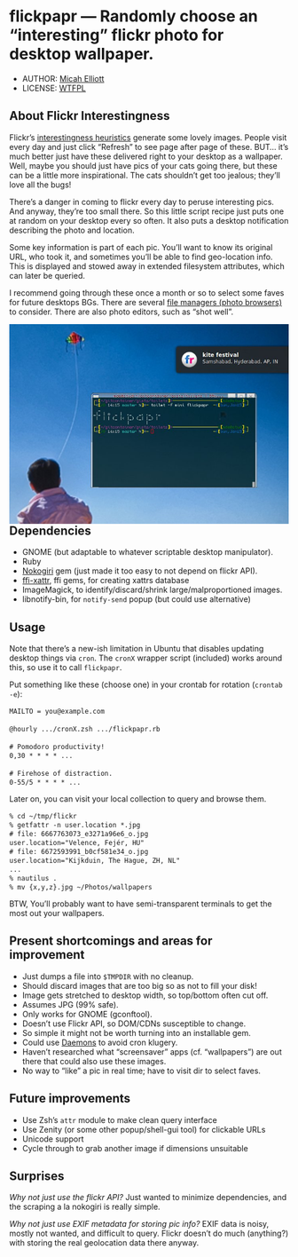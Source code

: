 # flickpapr — Randomly choose an “interesting” flickr photo for desktop wallpaper.

* AUTHOR:  [Micah Elliott](http://MicahElliott.com)
* LICENSE: [WTFPL](http://sam.zoy.org/wtfpl/)

## About Flickr Interestingness

Flickr’s [interestingness heuristics](http://www.flickr.com/explore/interesting/)
generate some lovely images. People visit every day and just click “Refresh”
to see page after page of these. BUT… it’s much better just have these
delivered right to your desktop as a wallpaper. Well, maybe you should just
have pics of your cats going there, but these can be a little more
inspirational. The cats shouldn’t get too jealous; they’ll love all the bugs!

There’s a danger in coming to flickr every day to peruse interesting pics. And
anyway, they’re too small there. So this little script recipe just puts one at
random on your desktop every so often. It also puts a desktop notification
describing the photo and location.

Some key information is part of each pic. You’ll want to know its original
URL, who took it, and sometimes you’ll be able to find geo-location info. This
is displayed and stowed away in extended filesystem attributes, which can
later be queried.

I recommend going through these once a month or so to select some faves for
future desktops BGs. There are several
[file managers (photo browsers)](http://www.tuxarena.com/2011/06/20-file-managers-for-ubuntu/)
to consider. There are also photo editors, such as “shot well”.

<img src="https://github.com/MicahElliott/flickpapr/raw/master/screenshots/flickpapr.jpg" alt="Flickpapr Screenshot" title="Flickpapr Screenshot" align="right" />

## Dependencies

* GNOME (but adaptable to whatever scriptable desktop manipulator).
* Ruby
* [Nokogiri](http://nokogiri.org/) gem (just made it too easy to not depend on
  flickr API).
* [ffi-xattr](https://github.com/jarib/ffi-xattr), ffi gems, for creating
  xattrs database
* ImageMagick, to identify/discard/shrink large/malproportioned images.
* libnotify-bin, for `notify-send` popup (but could use alternative)

## Usage

Note that there’s a new-ish limitation in Ubuntu that disables updating
desktop things via `cron`. The `cronX` wrapper script (included) works around
this, so use it to call `flickpapr`.

Put something like these (choose one) in your crontab for rotation (`crontab
-e`):

    MAILTO = you@example.com

    @hourly .../cronX.zsh .../flickpapr.rb

    # Pomodoro productivity!
    0,30 * * * * ...

    # Firehose of distraction.
    0-55/5 * * * * ...

Later on, you can visit your local collection to query and browse them.

    % cd ~/tmp/flickr
    % getfattr -n user.location *.jpg
    # file: 6667763073_e3271a96e6_o.jpg
    user.location="Velence, Fejér, HU"
    # file: 6672593991_b0cf581e34_o.jpg
    user.location="Kijkduin, The Hague, ZH, NL"
    ...
    % nautilus .
    % mv {x,y,z}.jpg ~/Photos/wallpapers

BTW, You’ll probably want to have semi-transparent terminals to get the most out
your wallpapers.

## Present shortcomings and areas for improvement

* Just dumps a file into `$TMPDIR` with no cleanup.
* Should discard images that are too big so as not to fill your disk!
* Image gets stretched to desktop width, so top/bottom often cut off.
* Assumes JPG (99% safe).
* Only works for GNOME (gconftool).
* Doesn’t use Flickr API, so DOM/CDNs susceptible to change.
* So simple it might not be worth turning into an installable gem.
* Could use [Daemons](https://github.com/mikehale/daemons) to avoid cron
  klugery.
* Haven’t researched what “screensaver” apps (cf. “wallpapers”) are out there
  that could also use these images.
* No way to “like” a pic in real time; have to visit dir to select faves.

## Future improvements

* Use Zsh’s `attr` module to make clean query interface
* Use Zenity (or some other popup/shell-gui tool) for clickable URLs
* Unicode support
* Cycle through to grab another image if dimensions unsuitable

## Surprises

_Why not just use the flickr API?_ Just wanted to minimize dependencies, and
the scraping a la nokogiri is really simple.

_Why not just use EXIF metadata for storing pic info?_ EXIF data is noisy,
mostly not wanted, and difficult to query. Flickr doesn’t do much (anything?)
with storing the real geolocation data there anyway.
